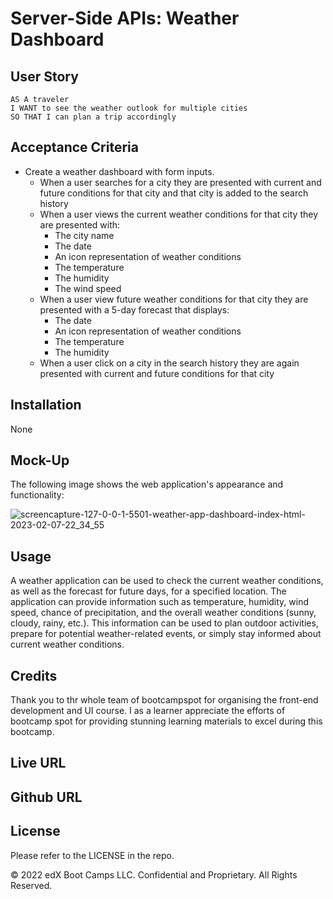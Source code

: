 #  Server-Side APIs: Weather Dashboard

## User Story

```text
AS A traveler
I WANT to see the weather outlook for multiple cities
SO THAT I can plan a trip accordingly
```

## Acceptance Criteria

* Create a weather dashboard with form inputs.
  * When a user searches for a city they are presented with current and future conditions for that city and that city is added to the search history
  * When a user views the current weather conditions for that city they are presented with:
    * The city name
    * The date
    * An icon representation of weather conditions
    * The temperature
    * The humidity
    * The wind speed
  * When a user view future weather conditions for that city they are presented with a 5-day forecast that displays:
    * The date
    * An icon representation of weather conditions
    * The temperature
    * The humidity
  * When a user click on a city in the search history they are again presented with current and future conditions for that city
  
## Installation
None

## Mock-Up

The following image shows the web application's appearance and functionality:

![screencapture-127-0-0-1-5501-weather-app-dashboard-index-html-2023-02-07-22_34_55](https://user-images.githubusercontent.com/113493756/217384059-cf439bd5-189f-415c-bb77-c62bc2684a92.png)

## Usage 

A weather application can be used to check the current weather conditions, as well as the forecast for future days, for a specified location. The application can provide information such as temperature, humidity, wind speed, chance of precipitation, and the overall weather conditions (sunny, cloudy, rainy, etc.). This information can be used to plan outdoor activities, prepare for potential weather-related events, or simply stay informed about current weather conditions.

## Credits

Thank you to thr whole team of bootcampspot for organising the front-end development and UI course. I as a learner appreciate the efforts of bootcamp spot for providing stunning learning materials to excel during this bootcamp.

## Live URL

## Github URL

## License

Please refer to the LICENSE in the repo.

© 2022 edX Boot Camps LLC. Confidential and Proprietary. All Rights Reserved.
